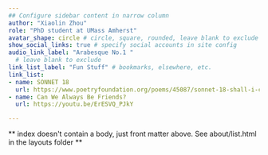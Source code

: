 ```yaml
---
## Configure sidebar content in narrow column
author: "Xiaolin Zhou"
role: "PhD student at UMass Amherst"
avatar_shape: circle # circle, square, rounded, leave blank to exclude
show_social_links: true # specify social accounts in site config
audio_link_label: "Arabesque No.1 "
  # leave blank to exclude
link_list_label: "Fun Stuff" # bookmarks, elsewhere, etc.
link_list:
- name: SONNET 18 
  url: https://www.poetryfoundation.org/poems/45087/sonnet-18-shall-i-compare-thee-to-a-summers-day
- name: Can We Always Be Friends?
  url: https://youtu.be/ErESVQ_PJkY

---
```


** index doesn't contain a body, just front matter above.
See about/list.html in the layouts folder **